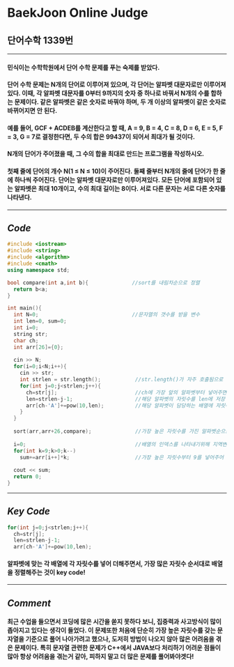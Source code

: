# **BaekJoon Online Judge**
## 단어수학 1339번
---
#### 민식이는 수학학원에서 단어 수학 문제를 푸는 숙제를 받았다.

#### 단어 수학 문제는 N개의 단어로 이루어져 있으며, 각 단어는 알파벳 대문자로만 이루어져 있다. 이때, 각 알파벳 대문자를 0부터 9까지의 숫자 중 하나로 바꿔서 N개의 수를 합하는 문제이다. 같은 알파벳은 같은 숫자로 바꿔야 하며, 두 개 이상의 알파벳이 같은 숫자로 바뀌어지면 안 된다.

#### 예를 들어, GCF + ACDEB를 계산한다고 할 때, A = 9, B = 4, C = 8, D = 6, E = 5, F = 3, G = 7로 결정한다면, 두 수의 합은 99437이 되어서 최대가 될 것이다.

#### N개의 단어가 주어졌을 때, 그 수의 합을 최대로 만드는 프로그램을 작성하시오.

#### 첫째 줄에 단어의 개수 N(1 ≤ N ≤ 10)이 주어진다. 둘째 줄부터 N개의 줄에 단어가 한 줄에 하나씩 주어진다. 단어는 알파벳 대문자로만 이루어져있다. 모든 단어에 포함되어 있는 알파벳은 최대 10개이고, 수의 최대 길이는 8이다. 서로 다른 문자는 서로 다른 숫자를 나타낸다.
---
## **_Code_**
```cpp
#include <iostream>
#include <string>
#include <algorithm>
#include <cmath>
using namespace std;

bool compare(int a,int b){              //sort를 내림차순으로 정렬
  return b<a;
}

int main(){
  int N=0;                              //문자열의 갯수를 받을 변수
  int len=0, sum=0;                     
  int i=0;
  string str;
  char ch;
  int arr[26]={0};
  
  cin >> N;
  for(i=0;i<N;i++){
    cin >> str;
    int strlen = str.length();           //str.length()가 자주 호출됨으로 메모리를 자주 접근하는것을 막기위해 strlen의 변수에 str.length() 대입
    for(int j=0;j<strlen;j++){
      ch=str[j];                         //ch에 가장 앞의 알파벳부터 넣어주면서 비교
      len=strlen-j-1;                    //해당 알파벳의 자릿수를 len에 저장
      arr[ch-'A']+=pow(10,len);          //해당 알파벳이 담당하는 배열에 자릿수를 더해준다
    }
  }
  
  sort(arr,arr+26,compare);              //가장 높은 자릿수를 가진 알파벳순으로 정렬
  
  i=0;                                   //배열의 인덱스를 나타내기위해 지역변수 재사용
  for(int k=9;k>0;k--)
    sum+=arr[i++]*k;                     //가장 높은 자릿수부터 9를 넣어주어 가장 큰 값이 되도록 만듦
    
  cout << sum;
  return 0;
}  
```
---
## **_Key Code_**
```cpp
for(int j=0;j<strlen;j++){
  ch=str[j];                      
  len=strlen-j-1;                 
  arr[ch-'A']+=pow(10,len);
```
#### 알파벳에 맞는 각 배열에 각 자릿수를 넣어 더해주면서, 가장 많은 자릿수 순서대로 배열을 정렬해주는 것이 key code!
---
## **_Comment_**
#### 최근 수업을 들으면서 코딩에 많은 시간을 쏟지 못하다 보니, 집중력과 사고방식이 많이 좁아지고 있다는 생각이 들었다. 이 문제또한 처음에 단순히 가장 높은 자릿수를 갖는 문자열을 기준으로 풀어 나아가려고 했으나, 도저히 방법이 나오지 않아 많은 어려움을 겪은 문제이다. 특히 문자열 관련한 문제가 C++에서 JAVA보다 처리하기 어려운 점들이 많아 항상 어려움을 겪는거 같아, 피하지 말고 더 많은 문제를 풀어봐야겟다!
  

